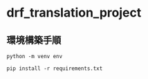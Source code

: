 # drf_translation_project

## 環境構築手順

```
python -m venv env
```

```
pip install -r requirements.txt
```
